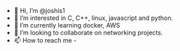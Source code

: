 - 👋 Hi, I’m @joshis1
- 👀 I’m interested in C, C++, linux, javascript and python.
- 🌱 I’m currently learning docker, AWS
- 💞️ I’m looking to collaborate on networking projects.
- 📫 How to reach me - 

<!---
joshis1/joshis1 is a ✨ special ✨ repository because its `README.md` (this file) appears on your GitHub profile.
You can click the Preview link to take a look at your changes.
--->
